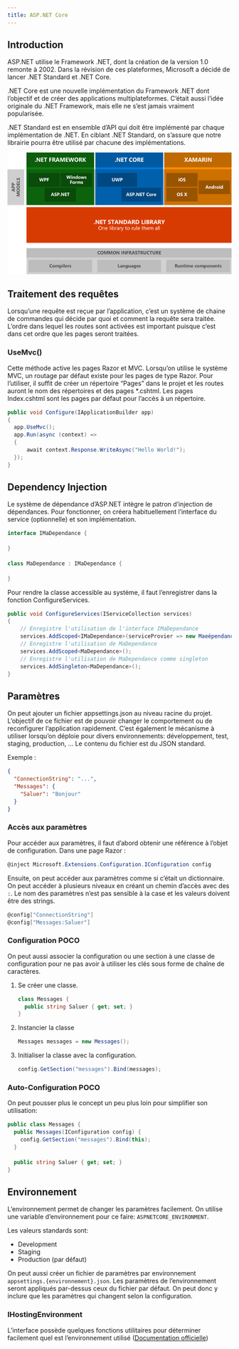 ```yaml
---
title: ASP.NET Core
---
```


## Introduction

ASP.NET utilise le Framework .NET, dont la création de la version 1.0 remonte à 2002. Dans la révision de ces plateformes, Microsoft a décidé de lancer .NET Standard et .NET Core.

.NET Core est une nouvelle implémentation du Framework .NET dont l’objectif et de créer des applications multiplateformes. C’était aussi l’idée originale du .NET Framework, mais elle ne s’est jamais vraiment popularisée. 

.NET Standard est en ensemble d’API qui doit être implémenté par chaque implémentation de .NET. En ciblant .NET Standard, on s’assure que notre librairie pourra être utilisé par chacune des implémentations.

![.NET Standard](images/net-standard.png)


## Traitement des requêtes

Lorsqu’une requête est reçue par l’application, c’est un système de chaine de commandes qui décide par quoi et comment la requête sera traitée. L’ordre dans lequel les routes sont activées est important puisque c’est dans cet ordre que les pages seront traitées.

### UseMvc()

  Cette méthode active les pages Razor et MVC. Lorsqu’on utilise le système MVC, un routage par défaut existe pour les pages de type Razor. Pour l’utiliser, il suffit de créer un répertoire “Pages” dans le projet et les routes auront le nom des répertoires et des pages *.cshtml. Les pages Index.cshtml sont les pages par défaut pour l’accès à un répertoire.

  ```cs
  public void Configure(IApplicationBuilder app)
  {
    app.UseMvc();
    app.Run(async (context) =>
    {
        await context.Response.WriteAsync("Hello World!");
    });
  }
  ```
  
 
## Dependency Injection
Le système de dépendance d’ASP.NET intègre le patron d’injection de dépendances. Pour fonctionner, on créera habituellement l’interface du service (optionnelle) et son implémentation.
```cs
interface IMaDependance {

}

class MaDependance : IMaDependance {

}
```

Pour rendre la classe accessible au système, il faut l’enregistrer dans la fonction ConfigureServices.
```cs
public void ConfigureServices(IServiceCollection services)
{
    // Enregistre l'utilisation de l'interface IMaDependance
    services.AddScoped<IMaDependance>(serviceProvier => new Maeépendance());
    // Enregistre l'utilisation de MaDependance
    services.AddScoped<MaDependance>();
    // Enregistre l'utilisation de MaDependance comme singleton
    services.AddSingleton<MaDependance>();
}
```

## Paramètres
On peut ajouter un fichier appsettings.json au niveau racine du projet. L’objectif de ce fichier est de pouvoir changer le comportement ou de reconfigurer l’application rapidement. C’est également le mécanisme à utiliser lorsqu’on déploie pour divers environnements: développement, test, staging, production, … Le contenu du fichier est du JSON standard.

Exemple :
```json
{
  "ConnectionString": "...",
  "Messages": {
    "Saluer": "Bonjour"
  }
}
```

### Accès aux paramètres
Pour accéder aux paramètres, il faut d’abord obtenir une référence à l’objet de configuration. 
Dans une page Razor :

```cs
@inject Microsoft.Extensions.Configuration.IConfiguration config
```

Ensuite, on peut accéder aux paramètres comme si c’était un dictionnaire. On peut accéder à plusieurs niveaux en créant un chemin d’accès avec des `:`. Le nom des paramètres n’est pas sensible à la case et les valeurs doivent être des strings.

```cs
@config["ConnectionString"]
@config["Messages:Saluer"]
```

###	Configuration POCO
On peut aussi associer la configuration ou une section à une classe de configuration pour ne pas avoir à utiliser les clés sous forme de chaîne de caractères.

1. Se créer une classe.
   ```cs
   class Messages {
     public string Saluer { get; set; }
   }
   ```
2. Instancier la classe
   ```cs
   Messages messages = new Messages();
   ```
3. Initialiser la classe avec la configuration.
   ```cs
   config.GetSection("messages").Bind(messages);
   ```

### Auto-Configuration POCO
On peut pousser plus le concept un peu plus loin pour simplifier son utilisation: 
```cs
public class Messages {
  public Messages(IConfiguration config) {
    config.GetSection("messages").Bind(this);
  }

  public string Saluer { get; set; }
}
```

## Environnement
L’environnement permet de changer les paramètres facilement. On utilise une variable d’environnement pour ce faire: `ASPNETCORE_ENVIRONMENT`.

Les valeurs standards sont:
  -	Development
  - Staging
  - Production (par défaut)

On peut aussi créer un fichier de paramètres par environnement `appsettings.{environnement}.json`. Les paramètres de l’environnement seront appliqués par-dessus ceux du fichier par défaut. On peut donc y inclure que les paramètres qui changent selon la configuration.

###	IHostingEnvironment
L’interface possède quelques fonctions utilitaires pour déterminer facilement quel est l’environnement utilisé ([Documentation officielle](https://docs.microsoft.com/en-us/dotnet/api/microsoft.aspnetcore.hosting.ihostingenvironment?view=aspnetcore-2.1))


